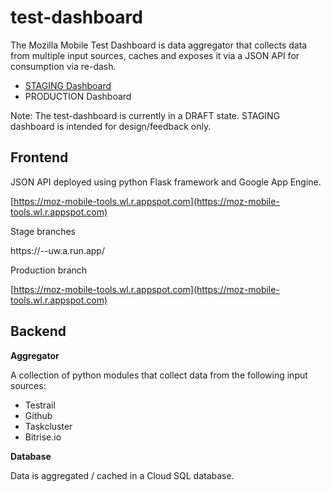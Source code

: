 test-dashboard
==================
The Mozilla Mobile Test Dashboard is data aggregator that collects data from multiple input sources, caches and exposes it via a JSON API for consumption via re-dash.

* [STAGING Dashboard](https://sql.telemetry.mozilla.org/dashboard/tests-found-by-automation)
* PRODUCTION Dashboard

Note:
The test-dashboard is currently in a DRAFT state.
STAGING dashboard is intended for design/feedback only.


Frontend
---------

JSON API deployed using python Flask framework and Google App Engine.

[https://moz-mobile-tools.wl.r.appspot.com](https://moz-mobile-tools.wl.r.appspot.com)


Stage branches

https://<branch-name>-<unique-id>-uw.a.run.app/

Production branch

[https://moz-mobile-tools.wl.r.appspot.com](https://moz-mobile-tools.wl.r.appspot.com)



Backend
---------

**Aggregator**

A collection of python modules that collect data from the following input sources:

* Testrail
* Github
* Taskcluster
* Bitrise.io

**Database**

Data is aggregated / cached in a Cloud SQL database.



